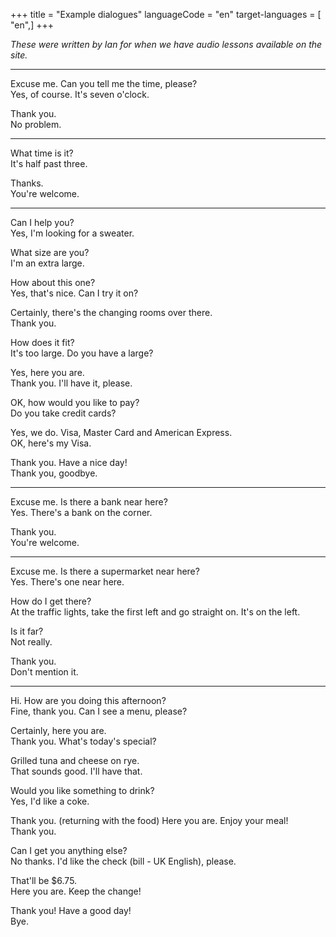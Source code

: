 +++
title = "Example dialogues"
languageCode = "en"
target-languages = [ "en",]
+++

*These were written by Ian for when we have audio lessons available on
the site.*

-----

Excuse me. Can you tell me the time, please?  
Yes, of course. It's seven o'clock.

Thank you.  
No problem.

-----

What time is it?  
It's half past three.

Thanks.  
You're welcome.

-----

Can I help you?  
Yes, I'm looking for a sweater.

What size are you?  
I'm an extra large.

How about this one?  
Yes, that's nice. Can I try it on?

Certainly, there's the changing rooms over there.  
Thank you.

How does it fit?  
It's too large. Do you have a large?

Yes, here you are.  
Thank you. I'll have it, please.

OK, how would you like to pay?  
Do you take credit cards?

Yes, we do. Visa, Master Card and American Express.  
OK, here's my Visa.

Thank you. Have a nice day\!  
Thank you, goodbye.

-----

Excuse me. Is there a bank near here?  
Yes. There's a bank on the corner.

Thank you.  
You're welcome.

-----

Excuse me. Is there a supermarket near here?  
Yes. There's one near here.

How do I get there?  
At the traffic lights, take the first left and go straight on. It's on
the left.

Is it far?  
Not really.

Thank you.  
Don't mention it.

-----

Hi. How are you doing this afternoon?  
Fine, thank you. Can I see a menu, please?

Certainly, here you are.  
Thank you. What's today's special?

Grilled tuna and cheese on rye.  
That sounds good. I'll have that.

Would you like something to drink?  
Yes, I'd like a coke.

Thank you. (returning with the food) Here you are. Enjoy your meal\!  
Thank you.

Can I get you anything else?  
No thanks. I'd like the check (bill - UK English), please.

That'll be $6.75.  
Here you are. Keep the change\!

Thank you\! Have a good day\!  
Bye.
